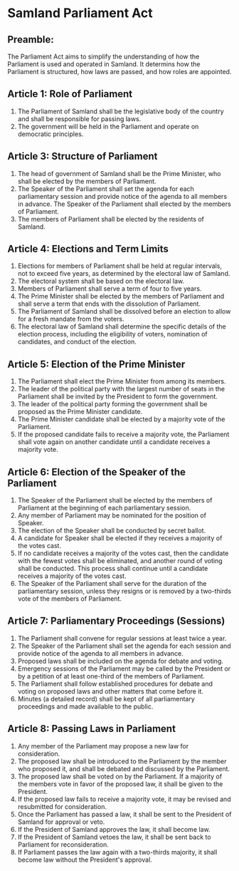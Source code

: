 # Samland Parliament Act

## Preamble:
The Parliament Act aims to simplify the understanding of how the Parliament is used and operated in Samland. It determins how the Parliament is structured, how laws are passed, and how roles are appointed.

## Article 1: Role of Parliament
1. The Parliament of Samland shall be the legislative body of the country and shall be responsible for passing laws.
2. The government will be held in the Parliament and operate on democratic principles.

## Article 3: Structure of Parliament
1. The head of government of Samland shall be the Prime Minister, who shall be elected by the members of Parliament.
2. The Speaker of the Parliament shall set the agenda for each parliamentary session and provide notice of the agenda to all members in advance. The Speaker of the Parliament shall elected by the members of Parliament.
3. The members of Parliament shall be elected by the residents of Samland.

## Article 4: Elections and Term Limits
1. Elections for members of Parliament shall be held at regular intervals, not to exceed five years, as determined by the electoral law of Samland.
2. The electoral system shall be based on the electoral law.
3. Members of Parliament shall serve a term of four to five years.
4. The Prime Minister shall be elected by the members of Parliament and shall serve a term that ends with the dissolution of Parliament.
5. The Parliament of Samland shall be dissolved before an election to allow for a fresh mandate from the voters.
6. The electoral law of Samland shall determine the specific details of the election process, including the eligibility of voters, nomination of candidates, and conduct of the election.

## Article 5: Election of the Prime Minister
1. The Parliament shall elect the Prime Minister from among its members.
2. The leader of the political party with the largest number of seats in the Parliament shall be invited by the President to form the government.
3. The leader of the political party forming the government shall be proposed as the Prime Minister candidate.
4. The Prime Minister candidate shall be elected by a majority vote of the Parliament.
5. If the proposed candidate fails to receive a majority vote, the Parliament shall vote again on another candidate until a candidate receives a majority vote.

## Article 6: Election of the Speaker of the Parliament
1. The Speaker of the Parliament shall be elected by the members of Parliament at the beginning of each parliamentary session.
2. Any member of Parliament may be nominated for the position of Speaker.
3. The election of the Speaker shall be conducted by secret ballot.
4. A candidate for Speaker shall be elected if they receives a majority of the votes cast.
5. If no candidate receives a majority of the votes cast, then the candidate with the fewest votes shall be eliminated, and another round of voting shall be conducted. This process shall continue until a candidate receives a majority of the votes cast.
6. The Speaker of the Parliament shall serve for the duration of the parliamentary session, unless they resigns or is removed by a two-thirds vote of the members of Parliament.

## Article 7: Parliamentary Proceedings (Sessions)
1. The Parliament shall convene for regular sessions at least twice a year.
2. The Speaker of the Parliament shall set the agenda for each session and provide notice of the agenda to all members in advance.
3. Proposed laws shall be included on the agenda for debate and voting.
4. Emergency sessions of the Parliament may be called by the President or by a petition of at least one-third of the members of Parliament.
5. The Parliament shall follow established procedures for debate and voting on proposed laws and other matters that come before it.
6. Minutes (a detailed record) shall be kept of all parliamentary proceedings and made available to the public.

## Article 8: Passing Laws in Parliament
1. Any member of the Parliament may propose a new law for consideration.
2. The proposed law shall be introduced to the Parliament by the member who proposed it, and shall be debated and discussed by the Parliament.
3. The proposed law shall be voted on by the Parliament. If a majority of the members vote in favor of the proposed law, it shall be given to the President.
4. If the proposed law fails to receive a majority vote, it may be revised and resubmitted for consideration.
5. Once the Parliament has passed a law, it shall be sent to the President of Samland for approval or veto.
6. If the President of Samland approves the law, it shall become law.
7. If the President of Samland vetoes the law, it shall be sent back to Parliament for reconsideration.
8. If Parliament passes the law again with a two-thirds majority, it shall become law without the President's approval.
